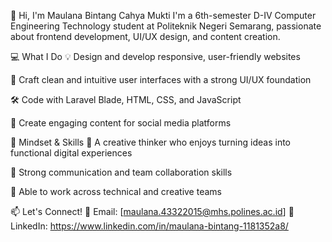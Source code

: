 👋 Hi, I'm Maulana Bintang Cahya Mukti
I'm a 6th-semester D-IV Computer Engineering Technology student at Politeknik Negeri Semarang, passionate about frontend development, UI/UX design, and content creation.

💻 What I Do
💡 Design and develop responsive, user-friendly websites

🎨 Craft clean and intuitive user interfaces with a strong UI/UX foundation

🛠️ Code with Laravel Blade, HTML, CSS, and JavaScript

📱 Create engaging content for social media platforms

🧠 Mindset & Skills
🚀 A creative thinker who enjoys turning ideas into functional digital experiences

🤝 Strong communication and team collaboration skills

🧩 Able to work across technical and creative teams

📫 Let's Connect!
📧 Email: [maulana.43322015@mhs.polines.ac.id]
💼 LinkedIn: https://www.linkedin.com/in/maulana-bintang-1181352a8/
